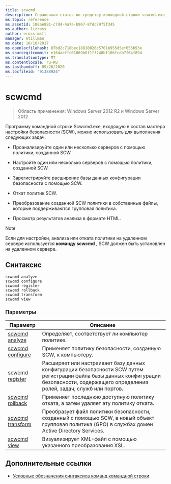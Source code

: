 ```yaml
---
title: scwcmd
description: Справочная статья по средству командной строки scwcmd.exe, входящему в состав мастера настройки безопасности (SCW).
ms.topic: reference
ms.assetid: 188ae881-c7d4-4a7a-b967-8fdc79f5f345
ms.author: lizross
author: eross-msft
manager: mtillman
ms.date: 10/16/2017
ms.openlocfilehash: 87bd2c718bec18810026c5701b955d5ef655b53e
ms.sourcegitcommit: e164aeffc01069b8f1f3248bf106fcdb7f64f894
ms.translationtype: MT
ms.contentlocale: ru-RU
ms.lasthandoff: 09/26/2020
ms.locfileid: "91388924"
---
```

# <a name="scwcmd"></a>scwcmd

> Область применения: Windows Server 2012 R2 и Windows Server 2012

Программу командной строки Scwcmd.exe, входящую в состав мастера настройки безопасности (SCW), можно использовать для выполнения следующих задач.

- Проанализируйте один или несколько серверов с помощью политики, созданной SCW.

- Настройте один или несколько серверов с помощью политики, созданной SCW.

- Зарегистрируйте расширение базы данных конфигурации безопасности с помощью SCW.

- Откат политик SCW.

- Преобразование созданной SCW политики в собственные файлы, которые поддерживаются групповая политика.

- Просмотр результатов анализа в формате HTML.

> [!NOTE]
> Если для настройки, анализа или отката политики на удаленном сервере используется **команду scwcmd** , SCW должен быть установлен на удаленном сервере.

## <a name="syntax"></a>Синтаксис

```
scwcmd analyze
scwcmd configure
scwcmd register
scwcmd rollback
scwcmd transform
scwcmd view
```

### <a name="parameters"></a>Параметры

| Параметр | Описание |
|--|--|
| [scwcmd analyze](scwcmd-analyze.md) | Определяет, соответствует ли компьютер политике. |
| [scwcmd configure](scwcmd-configure.md) | Применяет политику безопасности, созданную SCW, к компьютеру.|
| [scwcmd register](scwcmd-register.md) | Расширяет или настраивает базу данных конфигурации безопасности SCW путем регистрации файла базы данных конфигурации безопасности, содержащего определения ролей, задач, служб или портов. |
| [scwcmd rollback](scwcmd-rollback.md) | Применяет последнюю доступную политику отката, а затем удаляет эту политику отката. |
| [scwcmd transform](scwcmd-transform.md) | Преобразует файл политики безопасности, созданный с помощью SCW, в новый объект групповая политика (GPO) в службах домен Active Directory Services. |
| [scwcmd view](scwcmd-view.md) | Визуализирует XML-файл с помощью указанного преобразования XSL. |

## <a name="additional-references"></a>Дополнительные ссылки

- [Условные обозначения синтаксиса команд командной строки](command-line-syntax-key.md)
